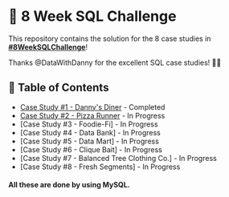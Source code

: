 # 🍔 8 Week SQL Challenge

This repository contains the solution for the 8 case studies in **[#8WeekSQLChallenge](https://8weeksqlchallenge.com)**!

Thanks @DataWithDanny for the excellent SQL case studies! 👋🏻 

## 📕 Table of Contents
* [Case Study #1 - Danny's Diner](https://github.com/PurushothamAbbili/8WeekSQLChallenge/tree/main/Case%20Study%20%231%20-%20Danny's%20Diner) - Completed
* [Case Study #2 - Pizza Runner](https://github.com/PurushothamAbbili/8WeekSQLChallenge/tree/main/Case%20Study%20%232%20-%20Pizza%20Runner) - In Progress
* [Case Study #3 - Foodie-Fi] - In Progress
* [Case Study #4 - Data Bank] - In Progress
* [Case Study #5 - Data Mart] - In Progress
* [Case Study #6 - Clique Bait] - In Progress
* [Case Study #7 - Balanced Tree Clothing Co.] - In Progress
* [Case Study #8 - Fresh Segments] - In Progress


#### All these are done by using MySQL.
